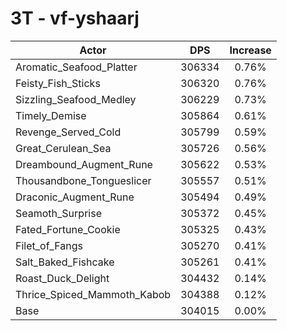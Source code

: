 # 3T - vf-yshaarj
| Actor | DPS | Increase |
|---|:---:|:---:|
|Aromatic_Seafood_Platter|306334|0.76%|
|Feisty_Fish_Sticks|306320|0.76%|
|Sizzling_Seafood_Medley|306229|0.73%|
|Timely_Demise|305864|0.61%|
|Revenge_Served_Cold|305799|0.59%|
|Great_Cerulean_Sea|305726|0.56%|
|Dreambound_Augment_Rune|305622|0.53%|
|Thousandbone_Tongueslicer|305557|0.51%|
|Draconic_Augment_Rune|305494|0.49%|
|Seamoth_Surprise|305372|0.45%|
|Fated_Fortune_Cookie|305325|0.43%|
|Filet_of_Fangs|305270|0.41%|
|Salt_Baked_Fishcake|305261|0.41%|
|Roast_Duck_Delight|304432|0.14%|
|Thrice_Spiced_Mammoth_Kabob|304388|0.12%|
|Base|304015|0.00%|
